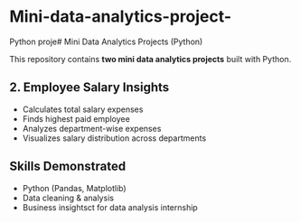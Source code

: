 # Mini-data-analytics-project-
Python proje# Mini Data Analytics Projects (Python)

This repository contains **two mini data analytics projects** built with Python.

## 2. Employee Salary Insights
- Calculates total salary expenses
- Finds highest paid employee
- Analyzes department-wise expenses
- Visualizes salary distribution across departments

## Skills Demonstrated
- Python (Pandas, Matplotlib)
- Data cleaning & analysis
- Business insightsct for data analysis internship
